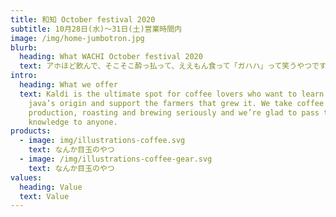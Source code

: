 ```yaml
---
title: 和知 October festival 2020
subtitle: 10月28日(水)〜31日(土)営業時間内
image: /img/home-jumbotron.jpg
blurb:
  heading: What WACHI October festival 2020
  text: アホほど飲んで、そこそこ酔っ払って、ええもん食って「ガハハ」って笑うやつです
intro:
  heading: What we offer
  text: Kaldi is the ultimate spot for coffee lovers who want to learn about their
    java’s origin and support the farmers that grew it. We take coffee
    production, roasting and brewing seriously and we’re glad to pass that
    knowledge to anyone.
products:
  - image: img/illustrations-coffee.svg
    text: なんか目玉のやつ
  - image: /img/illustrations-coffee-gear.svg
    text: なんか目玉のやつ
values:
  heading: Value
  text: Value
---
```

